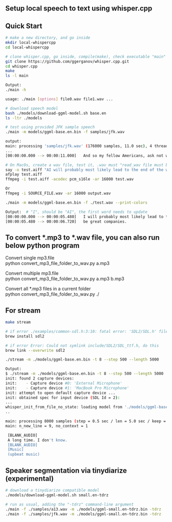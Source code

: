 ## Setup local speech to text using whisper.cpp

## Quick Start

```bash
# make a new directory, and go inside
mkdir local-whispercpp
cd local-whispercpp

# clone whisper.cpp, go inside, compile(make), check executable "main"
git clone https://github.com/ggerganov/whisper.cpp.git
cd whisper.cpp
make 
ls -l main

Output:
./main -h

usage: ./main [options] file0.wav file1.wav ...

# download speech model 
bash ./models/download-ggml-model.sh base.en
ls -ltr ./models

# test using provided JFK sample speech
./main -m models/ggml-base.en.bin -f samples/jfk.wav

output:
main: processing 'samples/jfk.wav' (176000 samples, 11.0 sec), 4 threads, 1 processors, lang = en, task = transcribe, timestamps = 1 ...
...
[00:00:00.000 --> 00:00:11.000]   And so my fellow Americans, ask not what your country can do for you, ask what you can do for your country.

# On MacOs, create a wav file, test it, .wav must "read_wav file must be 16 kHz"
say -o test.aiff "AI will probably most likely lead to the end of the world, but in the meantime, there'll be great companies."
afplay test.aiff
ffmpeg -i test.aiff -acodec pcm_s16le -ar 16000 test.wav

Or  
ffmpeg -i SOURCE_FILE.wav -ar 16000 output.wav

./main -m models/ggml-base.en.bin -f ./test.wav --print-colors

Output:  # "I", should be "AI", the first word needs to update
[00:00:00.000 --> 00:00:05.480]   I will probably most likely lead to the end of the world, but in the meantime, there will
[00:00:05.480 --> 00:00:06.720]   be great companies.

```

## To convert *.mp3 to *.wav file, you can also run below python program 

Convert single mp3.file  
python convert_mp3_file_folder_to_wav.py a.mp3 

Convert multiple mp3.file  
python convert_mp3_file_folder_to_wav.py a.mp3 b.mp3

Convert all *.mp3 files in a current folder  
python convert_mp3_file_folder_to_wav.py ./

## For stream

```bash 
make stream 

# if error ./examples/common-sdl.h:3:10: fatal error: 'SDL2/SDL.h' file not found, do this
brew install sdl2

# if error Error: Could not symlink include/SDL2/SDL_ttf.h, do this
brew link --overwrite sdl2

./stream -m ./models/ggml-base.en.bin -t 8 --step 500 --length 5000

Output:
$ ./stream -m ./models/ggml-base.en.bin -t 8 --step 500 --length 5000
init: found 2 capture devices:
init:    - Capture device #0: 'External Microphone'
init:    - Capture device #1: 'MacBook Pro Microphone'
init: attempt to open default capture device ...
init: obtained spec for input device (SDL Id = 2):
...
whisper_init_from_file_no_state: loading model from './models/ggml-base.en.bin'
..

main: processing 8000 samples (step = 0.5 sec / len = 5.0 sec / keep = 0.2 sec), 8 threads, lang = en, task = transcribe, timestamps = 0 ...
main: n_new_line = 9, no_context = 1

 [BLANK_AUDIO]
 A long time. I don't know. 
 [BLANK_AUDIO]
 [Music]
 (upbeat music)
```

## Speaker segmentation via tinydiarize (experimental)

```bash
# download a tinydiarize compatible model
./models/download-ggml-model.sh small.en-tdrz

# run as usual, adding the "-tdrz" command-line argument
./main -f ./samples/a13.wav -m ./models/ggml-small.en-tdrz.bin -tdrz
./main -f ./samples/jfk.wav -m ./models/ggml-small.en-tdrz.bin -tdrz

```